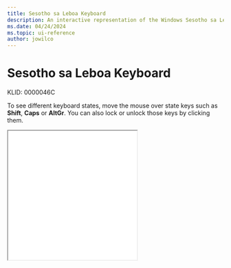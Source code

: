 ```yaml
---
title: Sesotho sa Leboa Keyboard
description: An interactive representation of the Windows Sesotho sa Leboa keyboard. To see different keyboard states, click or move the mouse over the state keys.
ms.date: 04/24/2024
ms.topic: ui-reference
author: jowilco
---
```


# Sesotho sa Leboa Keyboard

KLID: 0000046C

To see different keyboard states, move the mouse over state keys such as **Shift**, **Caps** or **AltGr**. You can also lock or unlock those keys by clicking them.

<iframe src="kbdnso_1.html" height="300"></iframe>
